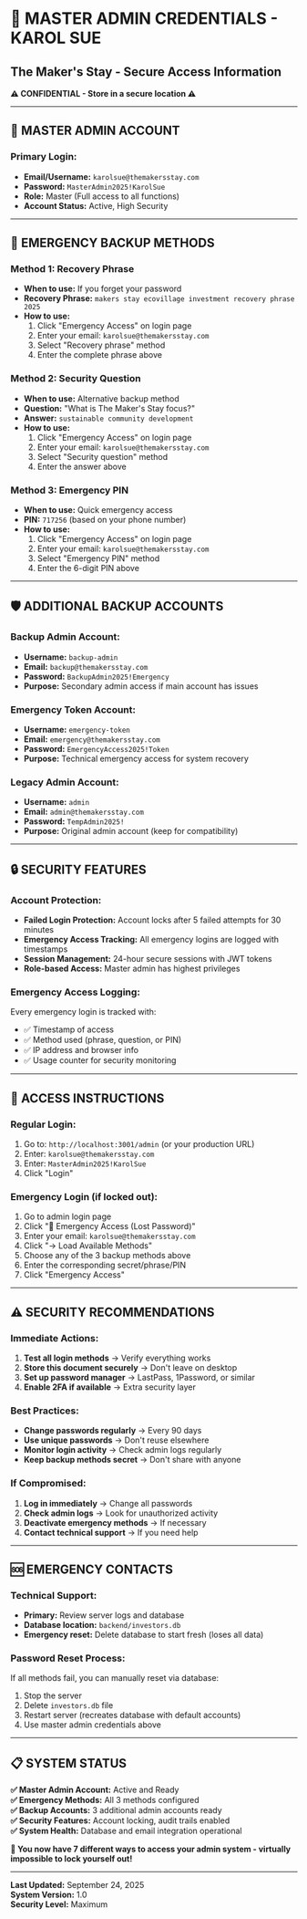 # **🔐 MASTER ADMIN CREDENTIALS - KAROL SUE**
## The Maker's Stay - Secure Access Information

**⚠️ CONFIDENTIAL - Store in a secure location ⚠️**

---

## **👑 MASTER ADMIN ACCOUNT**

### **Primary Login:**
- **Email/Username:** `karolsue@themakersstay.com`
- **Password:** `MasterAdmin2025!KarolSue`
- **Role:** Master (Full access to all functions)
- **Account Status:** Active, High Security

---

## **🚨 EMERGENCY BACKUP METHODS**

### **Method 1: Recovery Phrase**
- **When to use:** If you forget your password
- **Recovery Phrase:** `makers stay ecovillage investment recovery phrase 2025`
- **How to use:** 
  1. Click "Emergency Access" on login page
  2. Enter your email: `karolsue@themakersstay.com`
  3. Select "Recovery phrase" method
  4. Enter the complete phrase above

### **Method 2: Security Question**
- **When to use:** Alternative backup method
- **Question:** "What is The Maker's Stay focus?"
- **Answer:** `sustainable community development`
- **How to use:**
  1. Click "Emergency Access" on login page
  2. Enter your email: `karolsue@themakersstay.com`
  3. Select "Security question" method
  4. Enter the answer above

### **Method 3: Emergency PIN**
- **When to use:** Quick emergency access
- **PIN:** `717256` (based on your phone number)
- **How to use:**
  1. Click "Emergency Access" on login page
  2. Enter your email: `karolsue@themakersstay.com`
  3. Select "Emergency PIN" method
  4. Enter the 6-digit PIN above

---

## **🛡️ ADDITIONAL BACKUP ACCOUNTS**

### **Backup Admin Account:**
- **Username:** `backup-admin`
- **Email:** `backup@themakersstay.com`
- **Password:** `BackupAdmin2025!Emergency`
- **Purpose:** Secondary admin access if main account has issues

### **Emergency Token Account:**
- **Username:** `emergency-token`
- **Email:** `emergency@themakersstay.com`
- **Password:** `EmergencyAccess2025!Token`
- **Purpose:** Technical emergency access for system recovery

### **Legacy Admin Account:**
- **Username:** `admin`
- **Email:** `admin@themakersstay.com`
- **Password:** `TempAdmin2025!`
- **Purpose:** Original admin account (keep for compatibility)

---

## **🔒 SECURITY FEATURES**

### **Account Protection:**
- **Failed Login Protection:** Account locks after 5 failed attempts for 30 minutes
- **Emergency Access Tracking:** All emergency logins are logged with timestamps
- **Session Management:** 24-hour secure sessions with JWT tokens
- **Role-based Access:** Master admin has highest privileges

### **Emergency Access Logging:**
Every emergency login is tracked with:
- ✅ Timestamp of access
- ✅ Method used (phrase, question, or PIN)
- ✅ IP address and browser info
- ✅ Usage counter for security monitoring

---

## **📱 ACCESS INSTRUCTIONS**

### **Regular Login:**
1. Go to: `http://localhost:3001/admin` (or your production URL)
2. Enter: `karolsue@themakersstay.com`
3. Enter: `MasterAdmin2025!KarolSue`
4. Click "Login"

### **Emergency Login (if locked out):**
1. Go to admin login page
2. Click "🚨 Emergency Access (Lost Password)"
3. Enter your email: `karolsue@themakersstay.com`
4. Click "→ Load Available Methods"
5. Choose any of the 3 backup methods above
6. Enter the corresponding secret/phrase/PIN
7. Click "Emergency Access"

---

## **⚠️ SECURITY RECOMMENDATIONS**

### **Immediate Actions:**
1. **Test all login methods** → Verify everything works
2. **Store this document securely** → Don't leave on desktop
3. **Set up password manager** → LastPass, 1Password, or similar
4. **Enable 2FA if available** → Extra security layer

### **Best Practices:**
- **Change passwords regularly** → Every 90 days
- **Use unique passwords** → Don't reuse elsewhere
- **Monitor login activity** → Check admin logs regularly
- **Keep backup methods secret** → Don't share with anyone

### **If Compromised:**
1. **Log in immediately** → Change all passwords
2. **Check admin logs** → Look for unauthorized activity
3. **Deactivate emergency methods** → If necessary
4. **Contact technical support** → If you need help

---

## **🆘 EMERGENCY CONTACTS**

### **Technical Support:**
- **Primary:** Review server logs and database
- **Database location:** `backend/investors.db`
- **Emergency reset:** Delete database to start fresh (loses all data)

### **Password Reset Process:**
If all methods fail, you can manually reset via database:
1. Stop the server
2. Delete `investors.db` file
3. Restart server (recreates database with default accounts)
4. Use master admin credentials above

---

## **📋 SYSTEM STATUS**

**✅ Master Admin Account:** Active and Ready  
**✅ Emergency Methods:** All 3 methods configured  
**✅ Backup Accounts:** 3 additional admin accounts ready  
**✅ Security Features:** Account locking, audit trails enabled  
**✅ System Health:** Database and email integration operational  

**🎯 You now have 7 different ways to access your admin system - virtually impossible to lock yourself out!**

---

**Last Updated:** September 24, 2025  
**System Version:** 1.0  
**Security Level:** Maximum